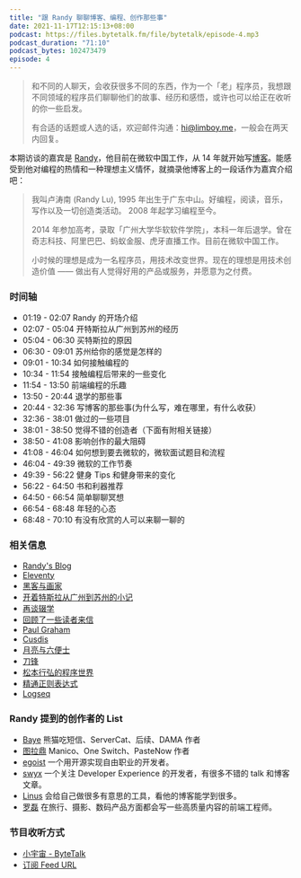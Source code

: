 ```yaml
---
title: "跟 Randy 聊聊博客、编程、创作那些事"
date: 2021-11-17T12:15:13+08:00
podcast: https://files.bytetalk.fm/file/bytetalk/episode-4.mp3
podcast_duration: "71:10"
podcast_bytes: 102473479
episode: 4
---
```


> 和不同的人聊天，会收获很多不同的东西，作为一个「老」程序员，我想跟不同领域的程序员们聊聊他们的故事、经历和感悟，或许也可以给正在收听的你一些启发。
> 
> 有合适的话题或人选的话，欢迎邮件沟通：hi@limboy.me，一般会在两天内回复。

本期访谈的嘉宾是 [Randy](https://lutaonan.com)，他目前在微软中国工作，从 14 年就开始写[博客](https://lutaonan.com)。能感受到他对编程的热情和一种理想主义情怀，就摘录他博客上的一段话作为嘉宾介绍吧：

<!--more-->

> 我叫卢涛南 (Randy Lu), 1995 年出生于广东中山。好编程，阅读，音乐，写作以及一切创造类活动。 2008 年起学习编程至今。
> 
> 2014 年参加高考，录取「广州大学华软软件学院」，本科一年后退学。曾在奇志科技、阿里巴巴、蚂蚁金服、虎牙直播工作。目前在微软中国工作。
> 
> 小时候的理想是成为一名程序员，用技术改变世界。现在的理想是用技术创造价值 —— 做出有人觉得好用的产品或服务，并愿意为之付费。


### 时间轴
- 01:19 - 02:07 Randy 的开场介绍
- 02:07 - 05:04 开特斯拉从广州到苏州的经历
- 05:04 - 06:30 买特斯拉的原因
- 06:30 - 09:01 苏州给你的感觉是怎样的
- 09:01 - 10:34 如何接触编程的
- 10:34 - 11:54 接触编程后带来的一些变化
- 11:54 - 13:50 前端编程的乐趣
- 13:50 - 20:44 退学的那些事
- 20:44 - 32:36 写博客的那些事(为什么写，难在哪里，有什么收获）
- 32:36 - 38:01 做过的一些项目
- 38:01 - 38:50 觉得不错的创造者（下面有附相关链接）
- 38:50 - 41:08 影响创作的最大阻碍
- 41:08 - 46:04 如何想到要去微软的，微软面试题目和流程
- 46:04 - 49:39 微软的工作节奏
- 49:39 - 56:22 健身 Tips 和健身带来的变化
- 56:22 - 64:50 书和利器推荐
- 64:50 - 66:54 简单聊聊冥想
- 66:54 - 68:48 年轻的心态
- 68:48 - 70:10 有没有欣赏的人可以来聊一聊的


### 相关信息
- [Randy's Blog](https://lutaonan.com)
- [Eleventy](https://www.11ty.dev)
- [黑客与画家](https://book.douban.com/subject/6021440/)
- [开着特斯拉从广州到苏州的小记](https://lutaonan.com/blog/trip-from-guangzhou-to-suzhou/)
- [再谈辍学](https://lutaonan.com/blog/talking-about-dropout-again/)
- [回顾了一些读者来信](https://lutaonan.com/blog/letters-from-reader/)
- [Paul Graham](http://www.paulgraham.com/articles.html)
- [Cusdis](https://cusdis.com)
- [月亮与六便士](https://book.douban.com/subject/26954760/)
- [刀锋](https://book.douban.com/subject/2035162/)
- [松本行弘的程序世界](https://book.douban.com/subject/6756090/)
- [精通正则表达式](https://book.douban.com/subject/2154713/)
- [Logseq](https://logseq.com)

### Randy 提到的创作者的 List
- [Baye](https://twitter.com/waylybaye) 熊猫吃短信、ServerCat、后续、DAMA 作者
- [图拉鼎](https://twitter.com/tualatrix) Manico、One Switch、PasteNow 作者
- [egoist](https://github.com/egoist) 一个用开源实现自由职业的开发者。
- [swyx](https://www.swyx.io/) 一个关注 Developer Experience 的开发者，有很多不错的 talk 和博客文章。
- [Linus](https://thesephist.com/) 会给自己做很多有意思的工具，看他的博客能学到很多。
- [罗磊](https://luolei.org/) 在旅行、摄影、数码产品方面都会写一些高质量内容的前端工程师。

### 节目收听方式
- [小宇宙 - ByteTalk](https://www.xiaoyuzhoufm.com/podcast/6177bab6b69226ed16a3ed41)
- [订阅 Feed URL](https://bytetalk.fm/index.xml)
